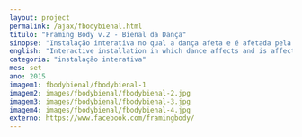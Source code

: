 ```yaml
---
layout: project
permalink: /ajax/fbodybienal.html
titulo: "Framing Body v.2 - Bienal da Dança"
sinopse: "Instalação interativa no qual a dança afeta e é afetada pela cinematografia. Por Cynthia Domenico."
english: "Interactive installation in which dance affects and is affected by cinematography. By Cynthia Domenico."
categoria: "instalação interativa"
mes: set
ano: 2015
imagem1: fbodybienal/fbodybienal-1
imagem2: images/fbodybienal/fbodybienal-2.jpg
imagem3: images/fbodybienal/fbodybienal-3.jpg
imagem4: images/fbodybienal/fbodybienal-4.jpg
externo: https://www.facebook.com/framingbody/
---
```

